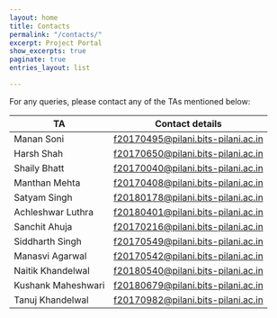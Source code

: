 ```yaml
---
layout: home
title: Contacts
permalink: "/contacts/"
excerpt: Project Portal
show_excerpts: true
paginate: true
entries_layout: list

---
```

For any queries, please contact any of the TAs mentioned below:

| TA | Contact details |
|-|-|
| Manan Soni | f20170495@pilani.bits-pilani.ac.in |
| Harsh Shah | f20170650@pilani.bits-pilani.ac.in |
| Shaily Bhatt | f20170040@pilani.bits-pilani.ac.in |
| Manthan Mehta | f20170408@pilani.bits-pilani.ac.in |
| Satyam Singh | f20180178@pilani.bits-pilani.ac.in |
| Achleshwar Luthra | f20180401@pilani.bits-pilani.ac.in |
| Sanchit Ahuja | f20170216@pilani.bits-pilani.ac.in |
| Siddharth Singh  | f20170549@pilani.bits-pilani.ac.in |
| Manasvi Agarwal | f20170542@pilani.bits-pilani.ac.in |
| Naitik Khandelwal | f20180540@pilani.bits-pilani.ac.in |
| Kushank Maheshwari | f20180679@pilani.bits-pilani.ac.in |
| Tanuj Khandelwal | f20170982@pilani.bits-pilani.ac.in |
